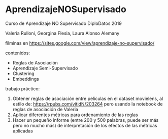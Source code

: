 # AprendizajeNOSupervisado
Curso de Aprendizaje NO Supervisado DiploDatos 2019

Valeria Rulloni, Georgina Flesia, Laura Alonso Alemany

filminas en https://sites.google.com/view/aprendizaje-no-supervisado/

contenidos:

- Reglas de Asociación
- Aprendizaje Semi-Supervisado
- Clustering
- Embeddings

trabajo práctico:

1. Obtener reglas de asociación entre películas en el dataset movielens, al estilo de: https://rpubs.com/vitidN/203264 pero usando la notebook de reglas de asociación de Valeria
2. Aplicar diferentes métricas para ordenamiento de las reglas
3. Hacer un pequeño informe (entre 200 y 500 palabras, puede ser más pero no mucho más) de interpretación de los efectos de las métricas aplicadas
